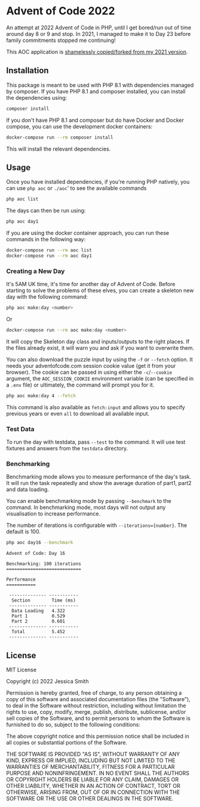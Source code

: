 # Advent of Code 2022
An attempt at 2022 Advent of Code in PHP, until I get bored/run out of time around day 8 or 9 and stop. In 2021, I managed to make it to Day 23 before family commitments stopped me continuing!

This AOC application is [shamelessly copied/forked from my 2021 version](https://github.com/mintopia/aoc-2021).

## Installation

This package is meant to be used with PHP 8.1 with dependencies managed by composer. If you have PHP 8.1 and composer installed, you can install the dependencies using:

```bash
composer install
```

If you don't have PHP 8.1 and composer but do have Docker and Docker compose, you can use the development docker containers:

```bash
docker-compose run --rm composer install
```

This will install the relevant dependencies.

## Usage

Once you have installed dependencies, if you're running PHP natively, you can use `php aoc` or `./aoc`' to see the available commands

```bash
php aoc list
```

The days can then be run using:

```bash
php aoc day1
```

If you are using the docker container approach, you can run these commands in the following way:

```bash
docker-compose run --rm aoc list
docker-compose run --rm aoc day1
```

### Creating a New Day

It's 5AM UK time, it's time for another day of Advent of Code. Before starting to solve the problems of these elves, you can create a skeleton new day with the following command:

```bash
php aoc make:day <number>
```

Or

```bash
docker-compose run --rm aoc make:day <number>
```

It will copy the Skeleton day class and inputs/outputs to the right places. If the files already exist, it will warn you and ask if you want to overwrite them.

You can also download the puzzle input by using the `-f` or `--fetch` option. It needs your adventofcode.com session cookie value (get it from your browser). The cookie can be passed in using either the `-c`/`--cookie` argument, the `AOC_SESSION_COOKIE` environment variable (can be specified in a `.env` file) or ultimately, the command will prompt you for it.

```bash
php aoc make:day 4 --fetch
```

This command is also available as `fetch:input` and allows you to specify previous years or even `all` to download all available input.
### Test Data

To run the day with testdata, pass `--test` to the command. It will use test fixtures and answers from the `testdata` directory.

### Benchmarking

Benchmarking mode allows you to measure performance of the day's task. It will run the task repeatedly and show the average duration of part1, part2 and data loading.

You can enable benchmarking mode by passing `--benchmark` to the command. In benchmarking mode, most days will not output any visualisation to increase performance.

The number of iterations is configurable with `--iterations={number}`. The default is 100.

```bash
php aoc day16 --benchmark
```
```
Advent of Code: Day 16

Benchmarking: 100 iterations
============================

Performance
===========

 -------------- -----------
  Section        Time (ms)
 -------------- -----------
  Data Loading   4.322
  Part 1         0.529
  Part 2         0.601
 -------------- -----------
  Total          5.452
 -------------- -----------
```

## License

MIT License

Copyright (c) 2022 Jessica Smith

Permission is hereby granted, free of charge, to any person obtaining a copy
of this software and associated documentation files (the "Software"), to deal
in the Software without restriction, including without limitation the rights
to use, copy, modify, merge, publish, distribute, sublicense, and/or sell
copies of the Software, and to permit persons to whom the Software is
furnished to do so, subject to the following conditions:

The above copyright notice and this permission notice shall be included in all
copies or substantial portions of the Software.

THE SOFTWARE IS PROVIDED "AS IS", WITHOUT WARRANTY OF ANY KIND, EXPRESS OR
IMPLIED, INCLUDING BUT NOT LIMITED TO THE WARRANTIES OF MERCHANTABILITY,
FITNESS FOR A PARTICULAR PURPOSE AND NONINFRINGEMENT. IN NO EVENT SHALL THE
AUTHORS OR COPYRIGHT HOLDERS BE LIABLE FOR ANY CLAIM, DAMAGES OR OTHER
LIABILITY, WHETHER IN AN ACTION OF CONTRACT, TORT OR OTHERWISE, ARISING FROM,
OUT OF OR IN CONNECTION WITH THE SOFTWARE OR THE USE OR OTHER DEALINGS IN THE
SOFTWARE.

